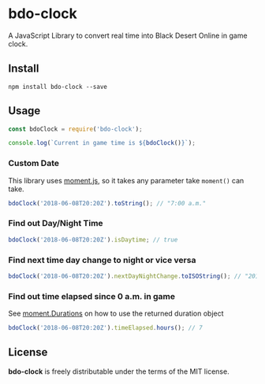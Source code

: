 # bdo-clock

A JavaScript Library to convert real time into Black Desert Online in game clock.

## Install
```
npm install bdo-clock --save
```

## Usage

```javascript
const bdoClock = require('bdo-clock');

console.log(`Current in game time is ${bdoClock()}`);
```

### Custom Date
This library uses [moment.js](https://github.com/moment/moment), so it takes any parameter take `moment()` can take.

```javascript
bdoClock('2018-06-08T20:20Z').toString(); // "7:00 a.m."
```

### Find out Day/Night Time
```javascript
bdoClock('2018-06-08T20:20Z').isDaytime; // true
```

### Find next time day change to night or vice versa
```javascript
bdoClock('2018-06-08T20:20Z').nextDayNightChange.toISOString(); // "2018-06-08T23:40:00.000Z"
```

### Find out time elapsed since 0 a.m. in game
See [moment.Durations](https://momentjs.com/docs/#/durations/) on how to use the returned duration object
```javascript
bdoClock('2018-06-08T20:20Z').timeElapsed.hours(); // 7
```


## License
**bdo-clock** is freely distributable under the terms of the MIT license.
